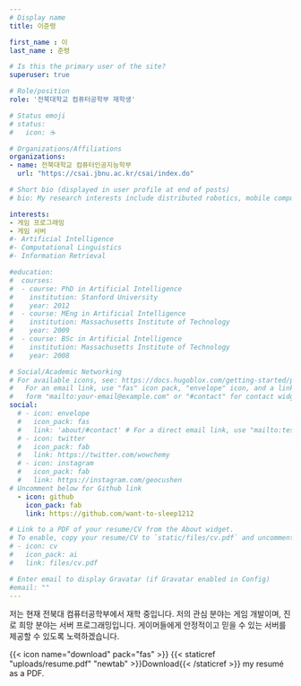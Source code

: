 ```yaml
---
# Display name
title: 이준령

first_name : 이
last_name : 준령

# Is this the primary user of the site?
superuser: true

# Role/position
role: '전북대학교 컴퓨터공학부 재학생'

# Status emoji
# status:
#   icon: ☕️

# Organizations/Affiliations
organizations:
- name: 전북대학교 컴퓨터인공지능학부
  url: "https://csai.jbnu.ac.kr/csai/index.do"

# Short bio (displayed in user profile at end of posts)
# bio: My research interests include distributed robotics, mobile computing and programmable matter.

interests:
- 게임 프로그래밍
- 게임 서버
#- Artificial Intelligence
#- Computational Linguistics
#- Information Retrieval

#education:
#  courses:
#  - course: PhD in Artificial Intelligence
#    institution: Stanford University
#    year: 2012
#  - course: MEng in Artificial Intelligence
#    institution: Massachusetts Institute of Technology
#    year: 2009
#  - course: BSc in Artificial Intelligence
#    institution: Massachusetts Institute of Technology
#    year: 2008

# Social/Academic Networking
# For available icons, see: https://docs.hugoblox.com/getting-started/page-builder/#icons
#   For an email link, use "fas" icon pack, "envelope" icon, and a link in the
#   form "mailto:your-email@example.com" or "#contact" for contact widget.
social:
  # - icon: envelope
  #   icon_pack: fas
  #   link: 'about/#contact' # For a direct email link, use "mailto:test@example.org".
  # - icon: twitter
  #   icon_pack: fab
  #   link: https://twitter.com/wowchemy
  # - icon: instagram
  #   icon_pack: fab
  #   link: https://instagram.com/geocushen
# Uncomment below for Github link
  - icon: github
    icon_pack: fab
    link: https://github.com/want-to-sleep1212

# Link to a PDF of your resume/CV from the About widget.
# To enable, copy your resume/CV to `static/files/cv.pdf` and uncomment the lines below.
# - icon: cv
#   icon_pack: ai
#   link: files/cv.pdf

# Enter email to display Gravatar (if Gravatar enabled in Config)
#email: ""
---
```


저는 현재 전북대 컴퓨터공학부에서 재학 중입니다. 저의 관심 분야는 게임 개발이며, 진로 희망 분야는 서버 프로그래밍입니다.
게이머들에게 안정적이고 믿을 수 있는 서버를 제공할 수 있도록 노력하겠습니다.

{{< icon name="download" pack="fas" >}} {{< staticref "uploads/resume.pdf" "newtab" >}}Download{{< /staticref >}} my resumé as a PDF.
